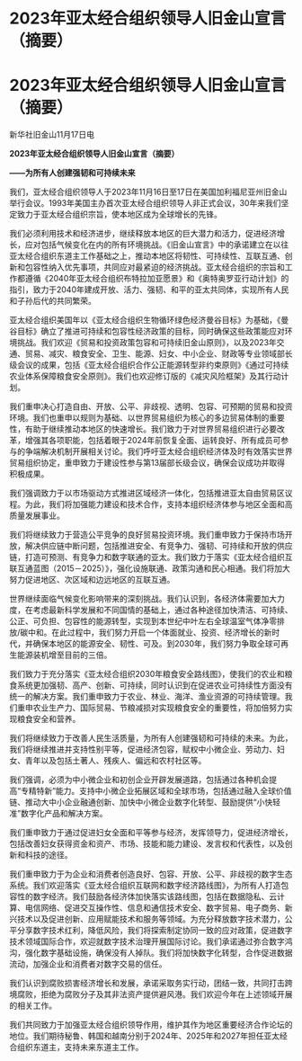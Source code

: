 # 2023年亚太经合组织领导人旧金山宣言（摘要）

# 2023年亚太经合组织领导人旧金山宣言（摘要）

新华社旧金山11月17日电

**2023年亚太经合组织领导人旧金山宣言（摘要）**

**——为所有人创建强韧和可持续未来**

我们，亚太经合组织领导人于2023年11月16日至17日在美国加利福尼亚州旧金山举行会议。1993年美国主办首次亚太经合组织领导人非正式会议，30年来我们坚定致力于亚太经合组织宗旨，使本地区成为全球增长的先锋。

我们必须利用技术和经济进步，继续释放本地区的巨大潜力和活力，促进经济增长，应对包括气候变化在内的所有环境挑战。《旧金山宣言》中的承诺建立在以往亚太经合组织东道主工作基础之上，推动本地区将韧性、可持续性、互联互通、创新和包容性纳入优先事项，共同应对最紧迫的经济挑战。亚太经合组织的宗旨和工作都遵循《2040年亚太经合组织布特拉加亚愿景》和《奥特奥罗亚行动计划》的指引，致力于2040年建成开放、活力、强韧、和平的亚太共同体，实现所有人民和子孙后代的共同繁荣。

亚太经合组织美国年以《亚太经合组织生物循环绿色经济曼谷目标》为基础，《曼谷目标》确立了推进可持续和包容性经济政策的目标，同时确保这些政策能应对环境挑战。我们欢迎《贸易和投资政策包容和可持续旧金山原则》，以及2023年交通、贸易、减灾、粮食安全、卫生、能源、妇女、中小企业、财政等专业领域部长级会议的成果，包括《亚太经合组织合作公正能源转型非约束原则》《通过可持续农业体系保障粮食安全原则》。我们也欢迎修订版的《减灾风险框架》及其行动计划。

我们重申决心打造自由、开放、公平、非歧视、透明、包容、可预期的贸易和投资环境。我们也重申以规则为基础、以世界贸易组织为核心的多边贸易体制的重要性，有助于继续推动本地区的快速增长。我们致力于对世界贸易组织进行必要改革，增强其各项职能，包括着眼于2024年前恢复全面、运转良好、所有成员可参与的争端解决机制开展相关讨论。我们呼吁亚太经合组织经济体及时有效落实世界贸易组织协定，重申致力于建设性参与第13届部长级会议，确保会议成功并取得积极成果。

我们强调致力于以市场驱动方式推进区域经济一体化，包括推进亚太自由贸易区议程。为此，我们将加强能力建设和技术合作，支持本组织经济体参与地区全面和高质量发展事业。

我们将继续致力于营造公平竞争的良好贸易投资环境。我们重申致力于保持市场开放，解决供应链中断问题，包括推进安全、有竞争力、强韧、可持续和开放的供应链，打造可预测、有竞争力和数字联通的亚太。我们致力于落实《亚太经合组织互联互通蓝图（2015－2025）》，强化设施联通、政策沟通和民心相通。我们将加大努力促进地区、次区域和边远地区的互联互通。

世界继续面临气候变化影响带来的深刻挑战。我们认识到，各经济体需要加大力度，在考虑最新科学发展和不同国情的基础上，通过各种途径加快清洁、可持续、公正、可负担、包容性的能源转型，实现到本世纪中叶左右全球温室气体净零排放/碳中和。在此过程中，我们努力开启一个体面就业、投资、经济增长的新时代，并确保本地区的能源安全、韧性、可及。到2030年，我们努力争取全球可再生能源装机增至目前的三倍。

我们致力于充分落实《亚太经合组织2030年粮食安全路线图》，使我们的农业和粮食系统更加强韧、高产、创新、可持续，同时认识到在促进农业可持续性方面没有统一的解决方案。我们重申致力于农业、林业、海洋、渔业资源的可持续管理。我们重申农业生产力、国际贸易、节粮减损对实现粮食安全的重要性，将加倍努力实现粮食安全和营养。

我们将继续致力于改善人民生活质量，为所有人创建强韧和可持续的未来。为此，我们将继续推进并支持性别平等，促进经济包容，赋权中小微企业、劳动力、妇女、青年以及包括土著人、残疾人、偏远和农村社区等。

我们强调，必须为中小微企业和初创企业开辟发展道路，包括通过各种机会提高“专精特新”能力。支持中小微企业拓展区域和全球市场，包括通过融入全球价值链、推动大中小企业融通创新、加快中小微企业数字化转型、鼓励提供“小快轻准”数字化产品和解决方案。

我们重申致力于通过促进妇女全面和平等参与经济，发挥领导力，促进经济增长，包括改善妇女获得资金和资产、市场、技能和能力建设、发言权和代表性，以及创新和科技的途径。

我们重申致力于为企业和消费者创造良好、包容、开放、公平、非歧视的数字生态系统。我们欢迎落实《亚太经合组织互联网和数字经济路线图》，为所有人打造包容性的数字经济。我们鼓励各经济体加快落实该路线图，包括在数据隐私、云计算、电信网络、促进交互操作性、信息和通信技术安全、数字贸易、电子商务、新兴技术以及促进创新、应用赋能技术和服务等领域。为充分释放数字技术潜力，公平分享数字技术红利，降低风险，我们将探索制定协同一致的应对政策，促进数字技术领域国际合作，欢迎就数字技术治理开展国际讨论。我们承诺通过弥合数字鸿沟，强化数字基础设施，确保没有人掉队。我们将加快数字化转型，合作促进数据流动，加强企业和消费者对数字交易的信任。

我们认识到腐败损害经济增长和发展，承诺采取务实行动，团结一致，共同打击跨境腐败，拒绝为腐败分子及其非法资产提供避风港。我们欢迎今年在上述领域开展的相关工作。

我们共同致力于加强亚太经合组织领导作用，维护其作为地区重要经济合作论坛的地位。我们期待秘鲁、韩国和越南分别于2024年、2025年和2027年担任亚太经合组织东道主，支持未来东道主工作。

